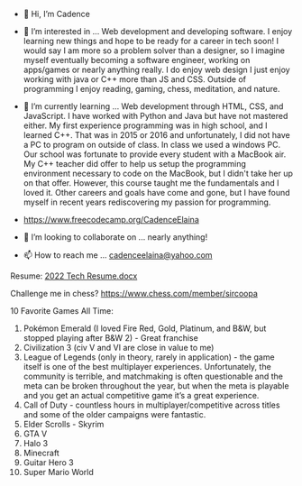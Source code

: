 - 👋 Hi, I’m Cadence 
- 👀 I’m interested in ... Web development and developing software. I enjoy learning new things and hope to be ready for a career in tech soon! I would say I am more so a problem solver than a designer, so I imagine myself eventually becoming a software engineer, working on apps/games or nearly anything really. I do enjoy web design I just enjoy working with java or C++ more than JS and CSS. Outside of programming I enjoy reading, gaming, chess, meditation, and nature.

- 🌱 I’m currently learning ... Web development through HTML, CSS, and JavaScript. I have worked with Python and Java but have not mastered either. My first experience programming was in high school, and I learned C++. That was in 2015 or 2016 and unfortunately, I did not have a PC to program on outside of class. In class we used a windows PC. Our school was fortunate to provide every student with a MacBook air. My C++ teacher did offer to help us setup the programming environment necessary to code on the MacBook, but I didn't take her up on that offer. However, this course taught me the fundamentals and I loved it. Other careers and goals have come and gone, but I have found myself in recent years rediscovering my passion for programming. 

- https://www.freecodecamp.org/CadenceElaina
- 💞️ I’m looking to collaborate on ... nearly anything!
- 📫 How to reach me ... cadenceelaina@yahoo.com 

Resume: [2022 Tech Resume.docx](https://github.com/CadenceElaina/CadenceElaina/files/9105023/2022.Tech.Resume.docx)

Challenge me in chess? https://www.chess.com/member/sircoopa

10 Favorite Games All Time: 
1. Pokémon Emerald (I loved Fire Red, Gold, Platinum, and B&W, but stopped playing after B&W 2) - Great franchise 
2. Civilization 3 (civ V and VI are close in value to me)
3. League of Legends (only in theory, rarely in application) - the game itself is one of the best multiplayer experiences. Unfortunately, the community is terrible, and matchmaking is often questionable and the meta can be broken throughout the year, but when the meta is playable and you get an actual competitive game it’s a great experience.
4. Call of Duty - countless hours in multiplayer/competitive across titles and some of the older campaigns were fantastic.
5. Elder Scrolls - Skyrim
6. GTA V
7. Halo 3
8. Minecraft
9. Guitar Hero 3 
10. Super Mario World
